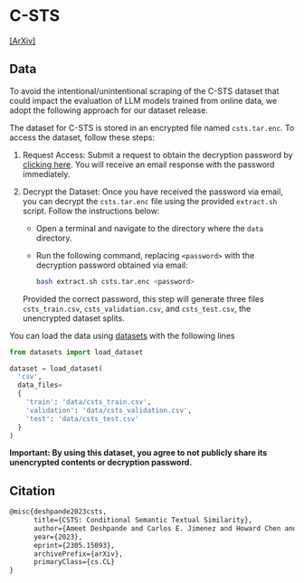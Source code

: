 # C-STS

[[ArXiv]](https://arxiv.org/abs/2305.15093)

## Data


To avoid the intentional/unintentional scraping of the C-STS dataset that could impact the evaluation of LLM models trained from online data, we adopt the following approach for our dataset release.

The dataset for C-STS is stored in an encrypted file named `csts.tar.enc`. To access the dataset, follow these steps:

1. Request Access: Submit a request to obtain the decryption password by [clicking here](https://docs.google.com/forms/d/e/1FAIpQLSfoYig6I3qEBUBaNmzugnAKGpX1mSpM5cbGeO-dXq-u_sMPJQ/viewform?usp=sf_link). You will receive an email response with the password immediately.

2. Decrypt the Dataset: Once you have received the password via email, you can decrypt the `csts.tar.enc` file using the provided `extract.sh` script. Follow the instructions below:

   - Open a terminal and navigate to the directory where the `data` directory.
   - Run the following command, replacing `<password>` with the decryption password obtained via email:

     ```bash
     bash extract.sh csts.tar.enc <password>
     ```
    
    Provided the correct password, this step will generate three files `csts_train.csv`, `csts_validation.csv`, and `csts_test.csv`, the unencrypted dataset splits.

You can load the data using [datasets](https://github.com/huggingface/datasets) with the following lines

```python
from datasets import load_dataset

dataset = load_dataset(
  'csv', 
  data_files=
  {
    'train': 'data/csts_train.csv',
    'validation': 'data/csts_validation.csv',
    'test': 'data/csts_test.csv'
  }
)
```


**Important: By using this dataset, you agree to not publicly share its unencrypted contents or decryption password.**

## Citation
```tex
@misc{deshpande2023csts,
      title={CSTS: Conditional Semantic Textual Similarity}, 
      author={Ameet Deshpande and Carlos E. Jimenez and Howard Chen and Vishvak Murahari and Victoria Graf and Tanmay Rajpurohit and Ashwin Kalyan and Danqi Chen and Karthik Narasimhan},
      year={2023},
      eprint={2305.15093},
      archivePrefix={arXiv},
      primaryClass={cs.CL}
}
```